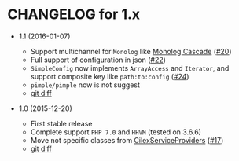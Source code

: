 CHANGELOG for 1.x
=================

* 1.1 (2016-01-07)

  * Support multichannel for `Monolog` like [Monolog Cascade](https://github.com/theorchard/monolog-cascade)
  ([#20](/../../issues/20))
  * Full support of configuration in json ([#22](/../../issues/22))
  * `SimpleConfig` now implements `ArrayAccess` and `Iterator`, and support composite key like `path:to:config`
  ([#24](/../../issues/24))
  * `pimple/pimple` now is not suggest
  * [git diff](/../../compare/1.0.2...1.1)

* 1.0 (2015-12-20)

  * First stable release
  * Complete support `PHP 7.0` and `HHVM` (tested on 3.6.6)
  * Move not specific classes from [CilexServiceProviders](https://github.com/kamilsk/CilexServiceProviders)
  ([#17](/../../issues/17))
  * [git diff](/../../compare/0.4.2...1.0)
